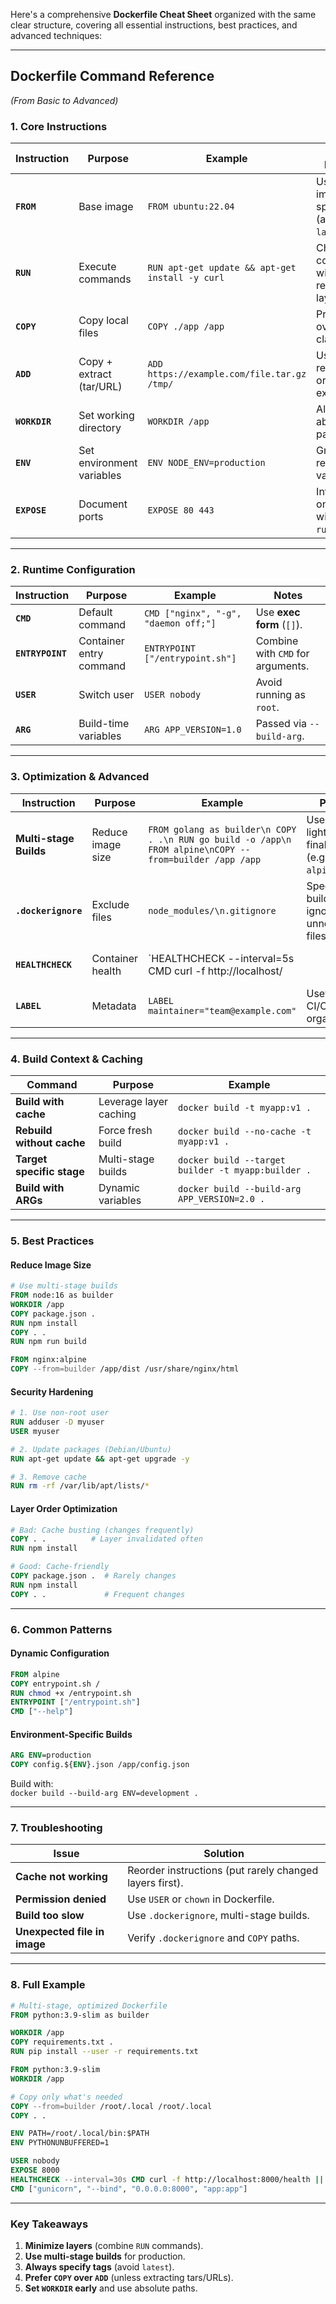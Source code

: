 Here's a comprehensive **Dockerfile Cheat Sheet** organized with the same clear structure, covering all essential instructions, best practices, and advanced techniques:

---

## **Dockerfile Command Reference**  
*(From Basic to Advanced)*  

### **1. Core Instructions**  

| Instruction | Purpose | Example | Best Practices |
|-------------|---------|---------|----------------|
| **`FROM`** | Base image | `FROM ubuntu:22.04` | Use official images, specify tag (avoid `latest`). |
| **`RUN`** | Execute commands | `RUN apt-get update && apt-get install -y curl` | Chain commands with `&&` to reduce layers. |
| **`COPY`** | Copy local files | `COPY ./app /app` | Prefer `COPY` over `ADD` for clarity. |
| **`ADD`** | Copy + extract (tar/URL) | `ADD https://example.com/file.tar.gz /tmp/` | Use only for remote URLs or tar extraction. |
| **`WORKDIR`** | Set working directory | `WORKDIR /app` | Always use absolute paths. |
| **`ENV`** | Set environment variables | `ENV NODE_ENV=production` | Group related variables. |
| **`EXPOSE`** | Document ports | `EXPOSE 80 443` | Informational only; use `-p` with `docker run`. |

---

### **2. Runtime Configuration**  

| Instruction | Purpose | Example | Notes |
|-------------|---------|---------|-------|
| **`CMD`** | Default command | `CMD ["nginx", "-g", "daemon off;"]` | Use **exec form** (`[]`). |
| **`ENTRYPOINT`** | Container entry command | `ENTRYPOINT ["/entrypoint.sh"]` | Combine with `CMD` for arguments. |
| **`USER`** | Switch user | `USER nobody` | Avoid running as `root`. |
| **`ARG`** | Build-time variables | `ARG APP_VERSION=1.0` | Passed via `--build-arg`. |

---

### **3. Optimization & Advanced**  

| Instruction            | Purpose           | Example                                                                                                     | Pro Tip                                         |         |                                |
| ---------------------- | ----------------- | ----------------------------------------------------------------------------------------------------------- | ----------------------------------------------- | ------- | ------------------------------ |
| **Multi-stage Builds** | Reduce image size | ```FROM golang as builder\n COPY . .\n RUN go build -o /app\n FROM alpine\nCOPY --from=builder /app /app``` | Use lightweight final image (e.g., `alpine`).   |         |                                |
| **`.dockerignore`**    | Exclude files     | `node_modules/\n.gitignore`                                                                                 | Speeds up builds by ignoring unnecessary files. |         |                                |
| **`HEALTHCHECK`**      | Container health  | `HEALTHCHECK --interval=5s CMD curl -f http://localhost/                                                    |                                                 | exit 1` | Customize checks for your app. |
| **`LABEL`**            | Metadata          | `LABEL maintainer="team@example.com"`                                                                       | Useful for CI/CD and organization.              |         |                                |

---

### **4. Build Context & Caching**  

| Command | Purpose | Example |
|---------|---------|---------|
| **Build with cache** | Leverage layer caching | `docker build -t myapp:v1 .` |
| **Rebuild without cache** | Force fresh build | `docker build --no-cache -t myapp:v1 .` |
| **Target specific stage** | Multi-stage builds | `docker build --target builder -t myapp:builder .` |
| **Build with ARGs** | Dynamic variables | `docker build --build-arg APP_VERSION=2.0 .` |

---

### **5. Best Practices**  

#### **Reduce Image Size**
```dockerfile
# Use multi-stage builds
FROM node:16 as builder
WORKDIR /app
COPY package.json .
RUN npm install
COPY . .
RUN npm run build

FROM nginx:alpine
COPY --from=builder /app/dist /usr/share/nginx/html
```

#### **Security Hardening**
```dockerfile
# 1. Use non-root user
RUN adduser -D myuser
USER myuser

# 2. Update packages (Debian/Ubuntu)
RUN apt-get update && apt-get upgrade -y

# 3. Remove cache
RUN rm -rf /var/lib/apt/lists/*
```

#### **Layer Order Optimization**
```dockerfile
# Bad: Cache busting (changes frequently)
COPY . .          # Layer invalidated often
RUN npm install

# Good: Cache-friendly
COPY package.json .  # Rarely changes
RUN npm install
COPY . .             # Frequent changes
```

---

### **6. Common Patterns**  

#### **Dynamic Configuration**
```dockerfile
FROM alpine
COPY entrypoint.sh /
RUN chmod +x /entrypoint.sh
ENTRYPOINT ["/entrypoint.sh"]
CMD ["--help"]
```

#### **Environment-Specific Builds**
```dockerfile
ARG ENV=production
COPY config.${ENV}.json /app/config.json
```
Build with:  
`docker build --build-arg ENV=development .`

---

### **7. Troubleshooting**  

| Issue | Solution |
|-------|----------|
| **Cache not working** | Reorder instructions (put rarely changed layers first). |
| **Permission denied** | Use `USER` or `chown` in Dockerfile. |
| **Build too slow** | Use `.dockerignore`, multi-stage builds. |
| **Unexpected file in image** | Verify `.dockerignore` and `COPY` paths. |

---

### **8. Full Example**
```dockerfile
# Multi-stage, optimized Dockerfile
FROM python:3.9-slim as builder

WORKDIR /app
COPY requirements.txt .
RUN pip install --user -r requirements.txt

FROM python:3.9-slim
WORKDIR /app

# Copy only what's needed
COPY --from=builder /root/.local /root/.local
COPY . .

ENV PATH=/root/.local/bin:$PATH
ENV PYTHONUNBUFFERED=1

USER nobody
EXPOSE 8000
HEALTHCHECK --interval=30s CMD curl -f http://localhost:8000/health || exit 1
CMD ["gunicorn", "--bind", "0.0.0.0:8000", "app:app"]
```

---

### **Key Takeaways**  
1. **Minimize layers** (combine `RUN` commands).  
2. **Use multi-stage builds** for production.  
3. **Always specify tags** (avoid `latest`).  
4. **Prefer `COPY` over `ADD`** (unless extracting tars/URLs).  
5. **Set `WORKDIR` early** and use absolute paths.  
